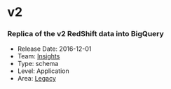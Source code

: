 # v2
### Replica of the v2 RedShift data into BigQuery
* Release Date: 2016-12-01
* Team: [Insights](../teams/insights.md)
* Type: schema
* Level: Application
* Area: [Legacy](areas/legacy.png)
